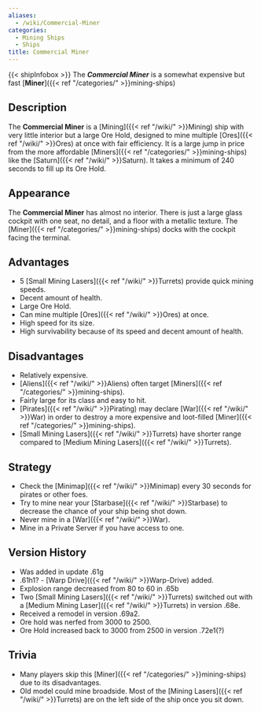 ```yaml
---
aliases:
  - /wiki/Commercial-Miner
categories:
  - Mining Ships
  - Ships
title: Commercial Miner
---
```


{{< shipInfobox >}} The **_Commercial Miner_** is a somewhat expensive but fast [**Miner**]({{< ref "/categories/" >}}mining-ships)

## Description

The **Commercial Miner** is a [Mining]({{< ref "/wiki/" >}}Mining) ship with very little interior but a large Ore Hold, designed to mine multiple [Ores]({{< ref "/wiki/" >}}Ores) at once with fair efficiency. It is a large jump in price from the more affordable [Miners]({{< ref "/categories/" >}}mining-ships) like the [Saturn]({{< ref "/wiki/" >}}Saturn). It takes a minimum of 240 seconds to fill up its Ore Hold.

## Appearance

The **Commercial Miner** has almost no interior. There is just a large glass cockpit with one seat, no detail, and a floor with a metallic texture. The [Miner]({{< ref "/categories/" >}}mining-ships) docks with the cockpit facing the terminal.

## Advantages

- 5 [Small Mining Lasers]({{< ref "/wiki/" >}}Turrets) provide quick mining speeds.
- Decent amount of health.
- Large Ore Hold.
- Can mine multiple [Ores]({{< ref "/wiki/" >}}Ores) at once.
- High speed for its size.
- High survivability because of its speed and decent amount of health.

## Disadvantages

- Relatively expensive.
- [Aliens]({{< ref "/wiki/" >}}Aliens) often target [Miners]({{< ref "/categories/" >}}mining-ships).
- Fairly large for its class and easy to hit.
- [Pirates]({{< ref "/wiki/" >}}Pirating) may declare [War]({{< ref "/wiki/" >}}War) in order to destroy a more expensive and loot-filled [Miner]({{< ref "/categories/" >}}mining-ships).
- [Small Mining Lasers]({{< ref "/wiki/" >}}Turrets) have shorter range compared to [Medium Mining Lasers]({{< ref "/wiki/" >}}Turrets).

## Strategy

- Check the [Minimap]({{< ref "/wiki/" >}}Minimap) every 30 seconds for pirates or other foes.
- Try to mine near your [Starbase]({{< ref "/wiki/" >}}Starbase) to decrease the chance of your ship being shot down.
- Never mine in a [War]({{< ref "/wiki/" >}}War).
- Mine in a Private Server if you have access to one.

## Version History

- Was added in update .61g
- .61h1? - [Warp Drive]({{< ref "/wiki/" >}}Warp-Drive) added.
- Explosion range decreased from 80 to 60 in .65b
- Two [Small Mining Lasers]({{< ref "/wiki/" >}}Turrets) switched out with a [Medium Mining Laser]({{< ref "/wiki/" >}}Turrets) in version .68e.
- Received a remodel in version .69a2.
- Ore hold was nerfed from 3000 to 2500.
- Ore Hold increased back to 3000 from 2500 in version .72e1(?)

## Trivia

- Many players skip this [Miner]({{< ref "/categories/" >}}mining-ships) due to its disadvantages.
- Old model could mine broadside. Most of the [Mining Lasers]({{< ref "/wiki/" >}}Turrets) are on the left side of the ship once you sit down.

